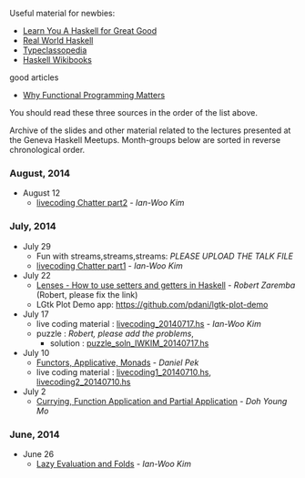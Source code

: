 Useful material for newbies:
- [Learn You A Haskell for Great Good](http://learnyouahaskell.com/chapters)
- [Real World Haskell](http://book.realworldhaskell.org/read/)
- [Typeclassopedia](http://www.haskell.org/haskellwiki/Typeclassopedia)
- [Haskell Wikibooks](http://en.wikibooks.org/wiki/Haskell)

good articles
- [Why Functional Programming Matters](http://worrydream.com/refs/Hughes-WhyFunctionalProgrammingMatters.pdf) 


You should read these three sources in the order of the list above.

Archive of the slides and other material related to the lectures presented at the Geneva Haskell Meetups. Month-groups below are sorted in reverse chronological order.

### August, 2014

* August 12
    - [livecoding Chatter part2](https://github.com/geneva-haskell-group/lectures/blob/master/livecoding_20140812_chatter) - _Ian-Woo Kim_

### July, 2014

* July 29
    - Fun with streams,streams,streams: *PLEASE UPLOAD THE TALK FILE*
    - [livecoding Chatter part1](https://github.com/geneva-haskell-group/lectures/blob/master/livecoding_20140729_chatter) - _Ian-Woo Kim_
* July 22
    - [Lenses - How to use setters and getters in Haskell](http://localhost) - _Robert Zaremba_ (Robert, please fix the link)
    - LGtk Plot Demo app: https://github.com/pdani/lgtk-plot-demo
* July 17
    - live coding material : [livecoding_20140717.hs](https://github.com/geneva-haskell-group/lectures/blob/master/livecoding_20140717.hs) - _Ian-Woo Kim_
    - puzzle : *Robert, please add the problems*, 
        - solution : [puzzle_soln_IWKIM_20140717.hs](https://github.com/geneva-haskell-group/lectures/blob/master/puzzle_soln_IWKIM_20140717.hs)
* July 10 
    - [Functors, Applicative, Monads](https://github.com/geneva-haskell-group/lectures/blob/master/talk20140710.pdf) - _Daniel Pek_
    - live coding material : [livecoding1_20140710.hs](https://github.com/geneva-haskell-group/lectures/blob/master/livecoding1_20140710.hs), [livecoding2_20140710.hs](https://github.com/geneva-haskell-group/lectures/blob/master/livecoding2_20140710.hs)
* July 2
    - [Currying, Function Application and Partial Application](https://github.com/geneva-haskell-group/lectures/blob/master/talk20140702.pdf)  - _Doh Young Mo_

### June, 2014
* June 26 
    - [Lazy Evaluation and Folds](https://github.com/geneva-haskell-group/lectures/blob/master/talk20140626.pdf)  - _Ian-Woo Kim_

